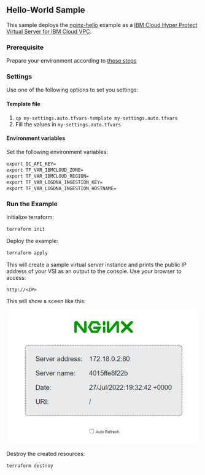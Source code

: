 ## Hello-World Sample

This sample deploys the [nginx-hello](https://hub.docker.com/r/nginxdemos/hello/) example as a [IBM Cloud Hyper Protect Virtual Server for IBM Cloud VPC](https://cloud.ibm.com/docs/vpc?topic=vpc-about-se).

### Prerequisite

Prepare your environment according to [these steps](../README.md)

### Settings

Use one of the following options to set you settings:

#### Template file

1. `cp my-settings.auto.tfvars-template my-settings.auto.tfvars`
2. Fill the values in `my-settings.auto.tfvars`

#### Environment variables

Set the following environment variables:

```text
export IC_API_KEY=
export TF_VAR_IBMCLOUD_ZONE=
export TF_VAR_IBMCLOUD_REGION=
export TF_VAR_LOGDNA_INGESTION_KEY=
export TF_VAR_LOGDNA_INGESTION_HOSTNAME=
```

### Run the Example

Initialize terraform:

```bash
terraform init
```

Deploy the example:

```bash
terraform apply
```

This will create a sample virtual server instance and prints the public IP address of your VSI as an output to the console. Use your browser to access:

```text
http://<IP>
```

This will show a sceen like this:

![nginx](images/nginx.jpg)

Destroy the created resources:

```bash
terraform destroy
```
